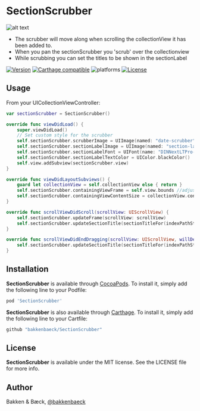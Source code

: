 # SectionScrubber

![alt text](https://media.giphy.com/media/xT8qBsHiBYhAp0EomI/giphy.gif)

* The scrubber will move along when scrolling the collectionView it has been added to.
* When you pan the sectionScrubber you 'scrub' over the collectionview
* While scrubbing you can set the titles to be shown in the sectionLabel

[![Version](https://img.shields.io/cocoapods/v/SectionScrubber.svg?style=flat)](https://cocoapods.org/pods/SectionScrubber)
[![Carthage compatible](https://img.shields.io/badge/Carthage-compatible-4BC51D.svg?style=flat)](https://github.com/bakkenbaeck/SectionScrubber)
![platforms](https://img.shields.io/badge/platforms-iOS%20%7C%20OS%20X%20%7C%20watchOS%20%7C%20tvOS%20-lightgrey.svg)
[![License](https://img.shields.io/cocoapods/l/SectionScrubber.svg?style=flat)](https://cocoapods.org/pods/DATAStack)

## Usage

From your UICollectionViewController:

```swift
var sectionScrubber = SectionScrubber()

override func viewDidLoad() {
    super.viewDidLoad()
    // Set custom style for the scrubber
    self.sectionScrubber.scrubberImage = UIImage(named: "date-scrubber")
    self.sectionScrubber.sectionLabelImage = UIImage(named: "section-label-bckground")
    self.sectionScrubber.sectionLabelFont = UIFont(name: "DINNextLTPro-Light", size: 18)
    self.sectionScrubber.sectionLabelTextColor = UIColor.blackColor()
    self.view.addSubview(sectionScrubber.view)
}

override func viewDidLayoutSubviews() {
    guard let collectionView = self.collectionView else { return }
    self.sectionScrubber.containingViewFrame = self.view.bounds //adjust this frame for navigation bars etc.
    self.sectionScrubber.containingViewContentSize = collectionView.contentSize
}

override func scrollViewDidScroll(scrollView: UIScrollView) {
    self.sectionScrubber.updateFrame(scrollView: scrollView)
    self.sectionScrubber.updateSectionTitle(sectionTitleFor(indexPathString)
}

override func scrollViewDidEndDragging(scrollView: UIScrollView, willDecelerate decelerate: Bool) {
    self.sectionScrubber.updateSectionTitle(sectionTitleFor(indexPathString)
}
```

## Installation

**SectionScrubber** is available through [CocoaPods](http://cocoapods.org). To install
it, simply add the following line to your Podfile:

```ruby
pod 'SectionScrubber'
```

**SectionScrubber** is also available through [Carthage](https://github.com/Carthage/Carthage). To install
it, simply add the following line to your Cartfile:

```ruby
github "bakkenbaeck/SectionScrubber"
```

## License

**SectionScrubber** is available under the MIT license. See the LICENSE file for more info.

## Author

Bakken & Bæck, [@bakkenbaeck](https://twitter.com/bakkenbaeck)
